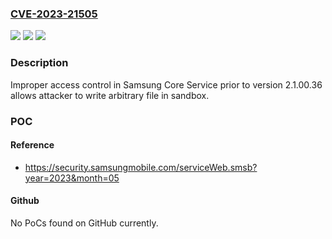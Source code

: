 ### [CVE-2023-21505](https://cve.mitre.org/cgi-bin/cvename.cgi?name=CVE-2023-21505)
![](https://img.shields.io/static/v1?label=Product&message=Samsung%20Core%20Service&color=blue)
![](https://img.shields.io/static/v1?label=Version&message=%3C%202.1.0.36%20&color=brighgreen)
![](https://img.shields.io/static/v1?label=Vulnerability&message=CWE-285%3A%20Improper%20Authorization&color=brighgreen)

### Description

Improper access control in Samsung Core Service prior to version 2.1.00.36 allows attacker to write arbitrary file in sandbox.

### POC

#### Reference
- https://security.samsungmobile.com/serviceWeb.smsb?year=2023&month=05

#### Github
No PoCs found on GitHub currently.

